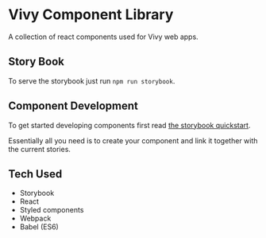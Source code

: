 # Vivy Component Library

A collection of react components used for Vivy web apps.

## Story Book

To serve the storybook just run ```npm run storybook```.

## Component Development

To get started developing components first read [the storybook quickstart](https://storybook.js.org/basics/quick-start-guide/).

Essentially all you need is to create your component and link it together with the current stories.

## Tech Used

* Storybook
* React
* Styled components
* Webpack
* Babel (ES6)
